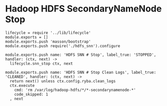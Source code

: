
# Hadoop HDFS SecondaryNameNode Stop

    lifecycle = require '../lib/lifecycle'
    module.exports = []
    module.exports.push 'masson/bootstrap'
    module.exports.push require('./hdfs_snn').configure

    module.exports.push name: 'HDFS SNN # Stop', label_true: 'STOPPED', handler: (ctx, next) ->
      lifecycle.snn_stop ctx, next

    module.exports.push name: 'HDFS SNN # Stop Clean Logs', label_true: 'CLEANED', handler: (ctx, next) ->
      return next() unless ctx.config.ryba.clean_logs
      ctx.execute
        cmd: 'rm /var/log/hadoop-hdfs/*/*-secondarynamenode-*'
        code_skipped: 1
      , next
